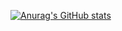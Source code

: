<p align = "center">
 
 [![Anurag's GitHub stats](https://github-readme-stats.vercel.app/api?username=humorhan)](https://github.com/humorHan)
 
</p>
 
 

 
